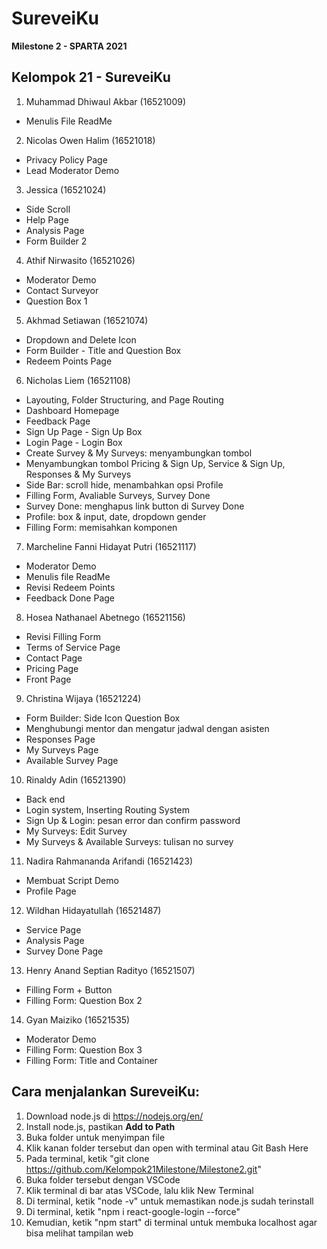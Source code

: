 # **SureveiKu**
**Milestone 2 - SPARTA 2021**

## Kelompok 21 - SureveiKu
1. Muhammad Dhiwaul Akbar (16521009) 
  * Menulis File ReadMe
2. Nicolas Owen Halim (16521018)
  * Privacy Policy Page
  * Lead Moderator Demo
3. Jessica (16521024) 
  * Side Scroll
  * Help Page
  * Analysis Page
  * Form Builder 2
4. Athif Nirwasito (16521026)
  * Moderator Demo
  * Contact Surveyor
  * Question Box 1
5. Akhmad Setiawan (16521074) 
  * Dropdown and Delete Icon
  * Form Builder - Title and Question Box
  * Redeem Points Page
6. Nicholas Liem (16521108) 
  * Layouting, Folder Structuring, and Page Routing
  * Dashboard Homepage
  * Feedback Page
  * Sign Up Page - Sign Up Box
  * Login Page - Login Box
  * Create Survey & My Surveys: menyambungkan tombol
  * Menyambungkan tombol Pricing & Sign Up, Service & Sign Up, Responses & My Surveys
  * Side Bar: scroll hide, menambahkan opsi Profile
  * Filling Form, Avaliable Surveys, Survey Done
  * Survey Done: menghapus link button di Survey Done
  * Profile: box & input, date, dropdown gender
  * Filling Form: memisahkan komponen
7. Marcheline Fanni Hidayat Putri (16521117)
  * Moderator Demo
  * Menulis file ReadMe
  * Revisi Redeem Points
  * Feedback Done Page
8. Hosea Nathanael Abetnego (16521156) 
  * Revisi Filling Form
  * Terms of Service Page
  * Contact Page
  * Pricing Page
  * Front Page
9. Christina Wijaya (16521224)
  * Form Builder: Side Icon Question Box
  * Menghubungi mentor dan mengatur jadwal dengan asisten
  * Responses Page
  * My Surveys Page
  * Available Survey Page
10. Rinaldy Adin (16521390)
  * Back end
  * Login system, Inserting Routing System
  * Sign Up & Login: pesan error dan confirm password
  * My Surveys: Edit Survey
  * My Surveys & Available Surveys: tulisan no survey
11. Nadira Rahmananda Arifandi (16521423)
  * Membuat Script Demo
  * Profile Page
12. Wildhan Hidayatullah (16521487) 
  * Service Page
  * Analysis Page
  * Survey Done Page
13. Henry Anand Septian Radityo (16521507)
  * Filling Form + Button
  * Filling Form: Question Box 2
14. Gyan Maiziko (16521535)
  * Moderator Demo
  * Filling Form: Question Box 3
  * Filling Form: Title and Container

## Cara menjalankan SureveiKu:
1. Download node.js di https://nodejs.org/en/
2. Install node.js, pastikan **Add to Path**
3. Buka folder untuk menyimpan file
4. Klik kanan folder tersebut dan open with terminal atau Git Bash Here
5. Pada terminal, ketik "git clone https://github.com/Kelompok21Milestone/Milestone2.git"
6. Buka folder tersebut dengan VSCode
7. Klik terminal di bar atas VSCode, lalu klik New Terminal
8. Di terminal, ketik "node -v" untuk memastikan node.js sudah terinstall
9. Di terminal, ketik "npm i react-google-login --force"
10. Kemudian, ketik "npm start" di terminal untuk membuka localhost agar bisa melihat tampilan web

